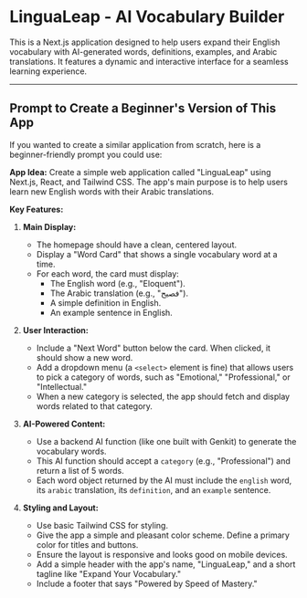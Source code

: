 # LinguaLeap - AI Vocabulary Builder

This is a Next.js application designed to help users expand their English vocabulary with AI-generated words, definitions, examples, and Arabic translations. It features a dynamic and interactive interface for a seamless learning experience.

---

## Prompt to Create a Beginner's Version of This App

If you wanted to create a similar application from scratch, here is a beginner-friendly prompt you could use:

**App Idea:** Create a simple web application called "LinguaLeap" using Next.js, React, and Tailwind CSS. The app's main purpose is to help users learn new English words with their Arabic translations.

**Key Features:**

1.  **Main Display:**
    *   The homepage should have a clean, centered layout.
    *   Display a "Word Card" that shows a single vocabulary word at a time.
    *   For each word, the card must display:
        *   The English word (e.g., "Eloquent").
        *   The Arabic translation (e.g., "فصيح").
        *   A simple definition in English.
        *   An example sentence in English.

2.  **User Interaction:**
    *   Include a "Next Word" button below the card. When clicked, it should show a new word.
    *   Add a dropdown menu (a `<select>` element is fine) that allows users to pick a category of words, such as "Emotional," "Professional," or "Intellectual."
    *   When a new category is selected, the app should fetch and display words related to that category.

3.  **AI-Powered Content:**
    *   Use a backend AI function (like one built with Genkit) to generate the vocabulary words.
    *   This AI function should accept a `category` (e.g., "Professional") and return a list of 5 words.
    *   Each word object returned by the AI must include the `english` word, its `arabic` translation, its `definition`, and an `example` sentence.

4.  **Styling and Layout:**
    *   Use basic Tailwind CSS for styling.
    *   Give the app a simple and pleasant color scheme. Define a primary color for titles and buttons.
    *   Ensure the layout is responsive and looks good on mobile devices.
    *   Add a simple header with the app's name, "LinguaLeap," and a short tagline like "Expand Your Vocabulary."
    *   Include a footer that says "Powered by Speed of Mastery."
